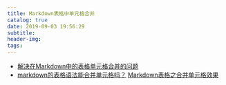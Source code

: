 ```yaml
---
title: Markdown表格中单元格合并
catalog: true
date: 2019-09-03 19:56:29
subtitle:
header-img:
tags:
---
```



- [解决在Markdown中的表格单元格合并的问题](https://3nice.cc/2018/10/01/markdowntable/)
- [markdown的表格语法能合并单元格吗？](https://www.zhihu.com/question/50267650)
[Markdown表格之合并单元格效果](https://blog.csdn.net/loongshawn/article/details/72829090)


